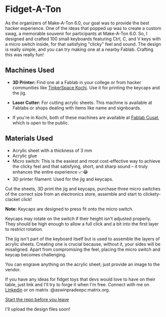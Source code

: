 # Fidget-A-Ton

As the organizers of Make-A-Ton 6.0, our goal was to provide the best hacker experience. One of the ideas that popped up was to create a custom swag, a memorable souvenir for participants at Make-A-Ton 6.0. So, I designed and crafted 100 small keyboards featuring Ctrl, C, and V keys with a micro switch inside, for that satisfying "clicky" feel and sound. The design is really simple, and you can try making one at a nearby Fablab. Crafting this was really fun!
## Machines Used

- **3D Printer:** Find one at a Fablab in your college or from hacker communities like [TinkerSpace Kochi](https://www.tinkerhub.org/tinkerspace). Use it for printing the keycaps and the jig.

- **Laser Cutter:** For cutting acrylic sheets. This machine is available at Fablabs or shops dealing with items like name and signboards.

- If you're in Kochi, both of these machines are available at [Fablab Cusat](https://tbi.cusat.ac.in/team/fablab.html), which is open to the public.

## Materials Used

- Acrylic sheet with a thickness of 3 mm
- Acrylic glue
- Micro switch: This is the easiest and most cost-effective way to achieve the clicky feel and that satisfying, short, and sharp sound – it truly enhances the entire experience 📈😂
- 3D printer filament: Used for the jig and keycaps.

Cut the sheets, 3D print the jig and keycaps, purchase three micro switches of the correct size from an electronics store, assemble and start to clickety-clacket click!

**Note:**
Keycaps are designed to press fit onto the micro switch.

Keycaps may rotate on the switch if their height isn't adjusted properly. They should be high enough to allow a full click and a bit into the first layer to restrict rotation.

The jig isn't part of the keyboard itself but is used to assemble the layers of acrylic sheets. Creating one is crucial because, without it, your sides will be misaligned. Apart from compromising the feel, placing the micro switch and keycap becomes challenging. 

You can engrave anything on the acrylic sheet; just provide an image to the vendor.

If you have any ideas for fidget toys that devs would love to have on their table, just lmk and I'll try to forge it when I'm free. 
Connect with me on [Linkedin](https://www.linkedin.com/in/aswinpradeepc/) or on matrix :@aswinpradeepc:matrix.org.

[Start the repo before you leave](https://youtu.be/dQw4w9WgXcQ)

I'll upload the design files soon!
